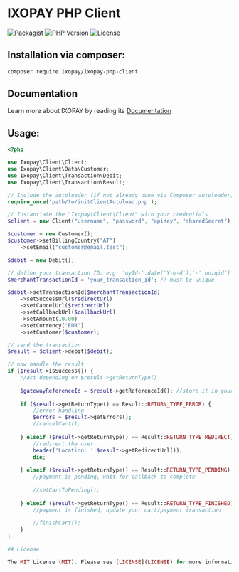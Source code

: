 IXOPAY PHP Client
==============

[![Packagist](https://img.shields.io/packagist/v/ixopay/ixopay-php-client.svg)](https://packagist.org/packages/ixopay/ixopay-php-client)
[![PHP Version](https://img.shields.io/packagist/php-v/ixopay/ixopay-php-client.svg)](https://packagist.org/packages/ixopay/ixopay-php-client)
[![License](https://img.shields.io/github/license/ixopay/php-ixopay.svg)](LICENSE)

## Installation via composer:

```sh
composer require ixopay/ixopay-php-client
```

## Documentation

Learn more about IXOPAY by reading its [Documentation](https://gateway.ixopay.com/documentation)

## Usage:

```php
<?php

use Ixopay\Client\Client;
use Ixopay\Client\Data\Customer;
use Ixopay\Client\Transaction\Debit;
use Ixopay\Client\Transaction\Result;

// Include the autoloader (if not already done via Composer autoloader)
require_once('path/to/initClientAutoload.php');

// Instantiate the "Ixopay\Client\Client" with your credentials
$client = new Client("username", "password", "apiKey", "sharedSecret");

$customer = new Customer();
$customer->setBillingCountry("AT")
	->setEmail("customer@email.test");

$debit = new Debit();

// define your transaction ID: e.g. 'myId-'.date('Y-m-d').'-'.uniqid()
$merchantTransactionId = 'your_transaction_id'; // must be unique

$debit->setTransactionId($merchantTransactionId)
	->setSuccessUrl($redirectUrl)
	->setCancelUrl($redirectUrl)
	->setCallbackUrl($callbackUrl)
	->setAmount(10.00)
	->setCurrency('EUR')
	->setCustomer($customer);

// send the transaction
$result = $client->debit($debit);

// now handle the result
if ($result->isSuccess()) {
	//act depending on $result->getReturnType()
	
    $gatewayReferenceId = $result->getReferenceId(); //store it in your database
    
    if ($result->getReturnType() == Result::RETURN_TYPE_ERROR) {
        //error handling
        $errors = $result->getErrors();
        //cancelCart();
    
    } elseif ($result->getReturnType() == Result::RETURN_TYPE_REDIRECT) {
        //redirect the user
        header('Location: '.$result->getRedirectUrl());
        die;
        
    } elseif ($result->getReturnType() == Result::RETURN_TYPE_PENDING) {
        //payment is pending, wait for callback to complete
    
        //setCartToPending();
    
    } elseif ($result->getReturnType() == Result::RETURN_TYPE_FINISHED) {
        //payment is finished, update your cart/payment transaction
    
        //finishCart();
    }
}

## License

The MIT License (MIT). Please see [LICENSE](LICENSE) for more information.
